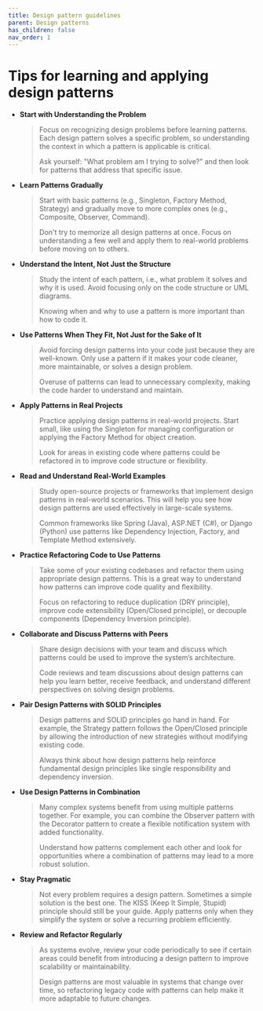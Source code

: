 ```yaml
---
title: Design pattern guidelines
parent: Design patterns
has_children: false
nav_order: 1
---
```


# Tips for learning and applying design patterns

* **Start with Understanding the Problem**

    > Focus on recognizing design problems before learning patterns. Each design pattern solves a 
    > specific problem, so understanding the context in which a pattern is applicable is critical.
    > 
    > Ask yourself: "What problem am I trying to solve?" and then look for patterns that address 
    > that specific issue.

* **Learn Patterns Gradually**

    > Start with basic patterns (e.g., Singleton, Factory Method, Strategy) and gradually move to 
    > more complex ones (e.g., Composite, Observer, Command).
    > 
    > Don't try to memorize all design patterns at once. Focus on understanding a few well and 
    > apply them to real-world problems before moving on to others.

* **Understand the Intent, Not Just the Structure**

    > Study the intent of each pattern, i.e., what problem it solves and why it is used. Avoid 
    > focusing only on the code structure or UML diagrams.
    > 
    > Knowing when and why to use a pattern is more important than how to code it.

* **Use Patterns When They Fit, Not Just for the Sake of It**

    > Avoid forcing design patterns into your code just because they are well-known. Only use a 
    > pattern if it makes your code cleaner, more maintainable, or solves a design problem.
    > 
    > Overuse of patterns can lead to unnecessary complexity, making the code harder to understand 
    > and maintain.

* **Apply Patterns in Real Projects**

    > Practice applying design patterns in real-world projects. Start small, like using the Singleton 
    > for managing configuration or applying the Factory Method for object creation.
    > 
    > Look for areas in existing code where patterns could be refactored in to improve code structure 
    > or flexibility.

* **Read and Understand Real-World Examples**

    > Study open-source projects or frameworks that implement design patterns in real-world scenarios. 
    > This will help you see how design patterns are used effectively in large-scale systems.
    > 
    > Common frameworks like Spring (Java), ASP.NET (C#), or Django (Python) use patterns like 
    > Dependency Injection, Factory, and Template Method extensively.

* **Practice Refactoring Code to Use Patterns**

    > Take some of your existing codebases and refactor them using appropriate design patterns. 
    > This is a great way to understand how patterns can improve code quality and flexibility.
    > 
    > Focus on refactoring to reduce duplication (DRY principle), improve code extensibility 
    > (Open/Closed principle), or decouple components (Dependency Inversion principle).

* **Collaborate and Discuss Patterns with Peers**

    > Share design decisions with your team and discuss which patterns could be used to improve the 
    > system’s architecture.
    > 
    > Code reviews and team discussions about design patterns can help you learn better, receive 
    > feedback, and understand different perspectives on solving design problems.

* **Pair Design Patterns with SOLID Principles**

    > Design patterns and SOLID principles go hand in hand. For example, the Strategy pattern follows 
    > the Open/Closed principle by allowing the introduction of new strategies without modifying 
    > existing code.
    > 
    > Always think about how design patterns help reinforce fundamental design principles like single 
    > responsibility and dependency inversion.

* **Use Design Patterns in Combination**

    > Many complex systems benefit from using multiple patterns together. For example, you can 
    > combine the Observer pattern with the Decorator pattern to create a flexible notification 
    > system with added functionality.
    > 
    > Understand how patterns complement each other and look for opportunities where a combination 
    > of patterns may lead to a more robust solution.

* **Stay Pragmatic**

    > Not every problem requires a design pattern. Sometimes a simple solution is the best one. The 
    > KISS (Keep It Simple, Stupid) principle should still be your guide. Apply patterns only when 
    > they simplify the system or solve a recurring problem efficiently.

* **Review and Refactor Regularly**

    > As systems evolve, review your code periodically to see if certain areas could benefit from 
    > introducing a design pattern to improve scalability or maintainability.
    > 
    > Design patterns are most valuable in systems that change over time, so refactoring legacy code 
    > with patterns can help make it more adaptable to future changes.
